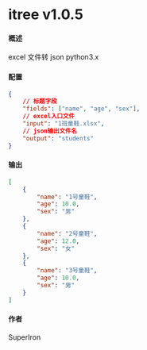 # itree v1.0.5

#### 概述

excel 文件转 json python3.x

#### 配置

```json
{
	// 标题字段
	"fields": ["name", "age", "sex"],
	// excel入口文件
	"input": "1班童鞋.xlsx",
	// json输出文件名
	"output": "students"
}
```

#### 输出

```json
[
	{
		"name": "1号童鞋",
		"age": 10.0,
		"sex": "男"
	},
	{
		"name": "2号童鞋",
		"age": 12.0,
		"sex": "女"
	},
	{
		"name": "3号童鞋",
		"age": 10.0,
		"sex": "男"
	}
]
```

#### 作者

SuperIron

